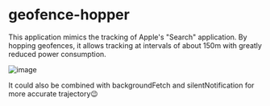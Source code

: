 # geofence-hopper

This application mimics the tracking of Apple's "Search" application.
By hopping geofences, it allows tracking at intervals of about 150m with greatly reduced power consumption.

![image](https://github.com/iototaku/geofence-hopper/assets/836698/ac457ccc-fb9c-4803-b764-c02e5e8e1149)

It could also be combined with backgroundFetch and silentNotification for more accurate trajectory😉
